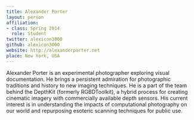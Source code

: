 ```yaml
---
title: Alexander Porter
layout: person
affiliation:
- class: Spring 2014
  role: Student
twitter: alexicon3000
github: alexicon3000
website: http://alexanderporter.net
place: New York, USA
---
```

Alexander Porter is an experimental photographer exploring visual documentation. He brings a persistent admiration for photographic traditions and history to new imaging techniques. He is a part of the team behind the DepthKit (formerly RGBDToolkit), a hybrid process for creating cinematic imagery with commercially available depth sensors. His current interest is in understanding the impacts of computational photography on our world and repurposing esoteric scanning techniques for public use.